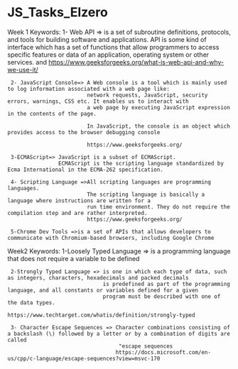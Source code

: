 # JS_Tasks_Elzero
Week 1 
  Keywords:
     1- Web API =>  is a set of subroutine definitions, protocols, and tools for building software and applications.
                  API is some kind of interface which has a set of functions that allow programmers to access specific features
                  or data of an application, operating system or other services.
                 and https://www.geeksforgeeks.org/what-is-web-api-and-why-we-use-it/
                  
     2- JavaScript Console=> A Web console is a tool which is mainly used to log information associated with a web page like:
                             network requests, JavaScript, security errors, warnings, CSS etc. It enables us to interact with 
                             a web page by executing JavaScript expression in the contents of the page. 
                             
                             In JavaScript, the console is an object which provides access to the browser debugging console
                             
                             https://www.geeksforgeeks.org/

     3-ECMAScript=> JavaScript is a subset of ECMAScript. 
                    ECMAScript is the scripting language standardized by Ecma International in the ECMA-262 specification.
                    
     4- Scripting Language =>All scripting languages are programming languages.
                             The scripting language is basically a language where instructions are written for a 
                             run time environment. They do not require the compilation step and are rather interpreted.
                             https://www.geeksforgeeks.org/
                             
     5-Chrome Dev Tools =>is a set of APIs that allows developers to communicate with Chromium-based browsers, including Google Chrome
                          
                
Week2 
  Keywords:
     1-Loosely Typed Language => is a programming language that does not require a variable to be defined
     
     
     2-Strongly Typed Language => is one in which each type of data, such as integers, characters, hexadecimals and packed decimals
                                  is predefined as part of the programming language, and all constants or variables defined for a given
                                  program must be described with one of the data types.
                                  https://www.techtarget.com/whatis/definition/strongly-typed
                                  
     3- Character Escape Sequences => Character combinations consisting of a backslash (\) followed by a letter or by a combination of digits are called
                                       "escape sequences  
                                      https://docs.microsoft.com/en-us/cpp/c-language/escape-sequences?view=msvc-170
                                      
                           
                                  
